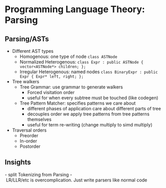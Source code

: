 # Programming Language Theory: Parsing

## Parsing/ASTs

* Different AST types
  * Homogenous: one type of node `class ASTNode`
  * Normalized Heterogenous: `class Expr : public ASTNode { vector<ASTNode*> children; };`
  * Irregular Heterogenous: named nodes `class BinaryExpr : public Expr { Expr* left, right; };`
* Tree walkers
  * Tree Grammar: use grammar to generate walkers
    * Forced visitation order
    * useful for when every subtree must be touched (like codegen)
  * Tree Pattern Matcher: specifies patterns we care about
    * different phases of application care about different parts of tree
    * decouples order we apply tree patterns from tree patterns themselves
    * useful for term re-writing (change multiply to simd multiply)
* Traversal orders
  * Preorder
  * In-order
  * Postorder

## Insights

- split Tokenizing from Parsing
- LR/LLR/etc is overcomplication. Just write parsers like normal code
